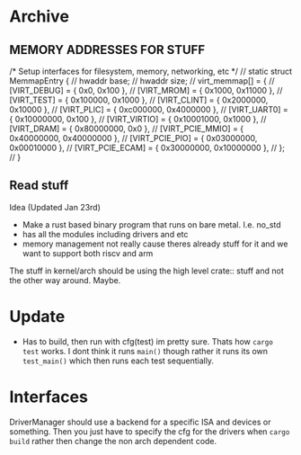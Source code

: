 # Archive

## MEMORY ADDRESSES FOR STUFF

/*
    Setup interfaces for filesystem, memory, networking, etc
*/
// static struct MemmapEntry {
// 	hwaddr base;
// 	hwaddr size;
//     virt_memmap[] = {
// 	[VIRT_DEBUG] =       {        0x0,         0x100 },
// 	[VIRT_MROM] =        {     0x1000,       0x11000 },
// 	[VIRT_TEST] =        {   0x100000,        0x1000 },
// 	[VIRT_CLINT] =       {  0x2000000,       0x10000 },
// 	[VIRT_PLIC] =        {  0xc000000,     0x4000000 },
// 	[VIRT_UART0] =       { 0x10000000,         0x100 },
// 	[VIRT_VIRTIO] =      { 0x10001000,        0x1000 },
// 	[VIRT_DRAM] =        { 0x80000000,           0x0 },
// 	[VIRT_PCIE_MMIO] =   { 0x40000000,    0x40000000 },
// 	[VIRT_PCIE_PIO] =    { 0x03000000,    0x00010000 },
// 	[VIRT_PCIE_ECAM] =   { 0x30000000,    0x10000000 },
//     };
// }

## Read stuff
Idea (Updated Jan 23rd)
- Make a rust based binary program that runs on bare metal. I.e. no_std
- has all the modules including drivers and etc
- memory management not really cause theres already stuff for it and we want to support both riscv and arm

The stuff in kernel/arch should be using the high level crate:: stuff and not the other way around. Maybe.

# Update
- Has to build, then run with cfg(test) im pretty sure. Thats how `cargo test` works. I dont think it runs `main()` though rather it runs its own `test_main()` which then runs each test sequentially.

# Interfaces
DriverManager should use a backend for a specific ISA and devices or something. Then you just have to specify the cfg for the drivers when `cargo build` rather then change the non arch dependent code.
